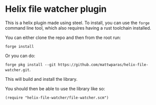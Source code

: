 # Helix file watcher plugin

This is a helix plugin made using steel. To install, you can use the `forge` command line tool,
which also requires having a rust toolchain installed.

You can either clone the repo and then from the root run:

`forge install`

Or you can do:

`forge pkg install --git https://github.com/mattwparas/helix-file-watcher.git`.

This will build and install the library.

You should then be able to use the library like so:

```steel
(require "helix-file-watcher/file-watcher.scm")
```
